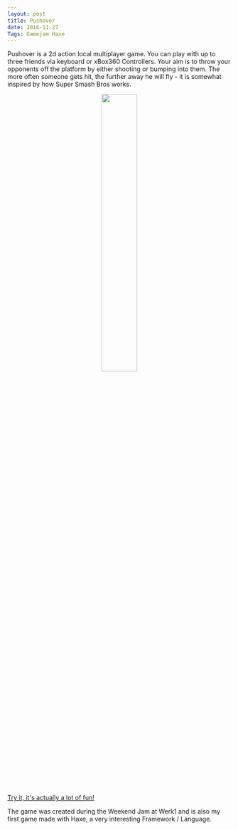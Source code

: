 ```yaml
---
layout: post
title: Pushover
date: 2016-11-27
Tags: Gamejam Haxe  
---
```

Pushover is a 2d action local multiplayer game. You can play with up to three friends via keyboard or xBox360 Controllers. Your aim is to throw your opponents off the platform by either shooting or bumping into them. The more often someone gets hit, the further away he will fly - it is somewhat inspired by how Super Smash Bros works.

<center><img src = "{{site.url}}/assets/images/screenshots/pushover.png" style = "width:40%;height:40%"></center>

<a href = "http://gamejolt.com/games/pushover/214274">Try it, it's actually a lot of fun!</a>

The game was created during the Weekend Jam at Werk1 and is also my first game made with Haxe, a very interesting Framework / Language.